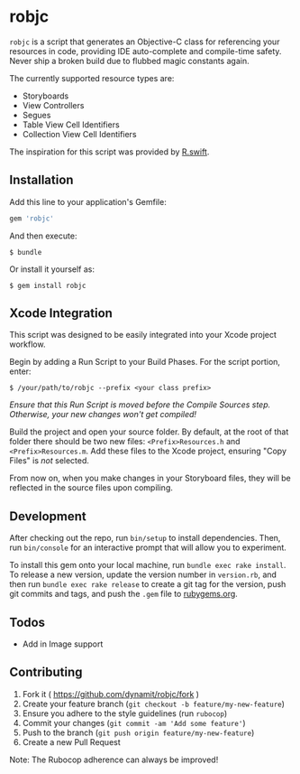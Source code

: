 # robjc

`robjc` is a script that generates an Objective-C class for referencing your resources in code, providing IDE auto-complete and compile-time safety. Never ship a broken build due to flubbed magic constants again.

The currently supported resource types are:

- Storyboards
- View Controllers
- Segues
- Table View Cell Identifiers
- Collection View Cell Identifiers

The inspiration for this script was provided by [R.swift](https://github.com/mac-cain13/R.swift).

## Installation

Add this line to your application's Gemfile:

```ruby
gem 'robjc'
```

And then execute:

    $ bundle

Or install it yourself as:

    $ gem install robjc

## Xcode Integration
This script was designed to be easily integrated into your Xcode project workflow.

Begin by adding a Run Script to your Build Phases. For the script portion, enter:

    $ /your/path/to/robjc --prefix <your class prefix>

_Ensure that this Run Script is moved before the Compile Sources step. Otherwise, your new changes won't get compiled!_

Build the project and open your source folder. By default, at the root of that folder there should be two new files: `<Prefix>Resources.h` and `<Prefix>Resources.m`. Add these files to the Xcode project, ensuring "Copy Files" is _not_ selected.

From now on, when you make changes in your Storyboard files, they will be reflected in the source files upon compiling.

## Development

After checking out the repo, run `bin/setup` to install dependencies. Then, run `bin/console` for an interactive prompt that will allow you to experiment.

To install this gem onto your local machine, run `bundle exec rake install`. To release a new version, update the version number in `version.rb`, and then run `bundle exec rake release` to create a git tag for the version, push git commits and tags, and push the `.gem` file to [rubygems.org](https://rubygems.org).

## Todos

- Add in Image support

## Contributing

1. Fork it ( https://github.com/dynamit/robjc/fork )
2. Create your feature branch (`git checkout -b feature/my-new-feature`)
3. Ensure you adhere to the style guidelines (run `rubocop`)
4. Commit your changes (`git commit -am 'Add some feature'`)
5. Push to the branch (`git push origin feature/my-new-feature`)
6. Create a new Pull Request

Note: The Rubocop adherence can always be improved!
